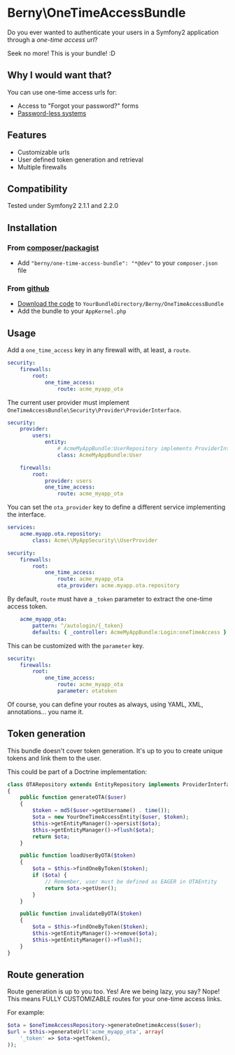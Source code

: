 Berny\OneTimeAccessBundle
=========================

Do you ever wanted to authenticate your users in a Symfony2 application through a *one-time access url*?

Seek no more! This is your bundle! :D

Why I would want that?
----------------------

You can use one-time access urls for:
- Access to "Forgot your password?" forms
- [Password-less systems](http://notes.xoxco.com/post/27999787765/is-it-time-for-password-less-login)

Features
--------

- Customizable urls
- User defined token generation and retrieval
- Multiple firewalls

Compatibility
-------------
Tested under Symfony2 2.1.1 and 2.2.0

Installation
------------
### From [composer/packagist](https://getcomposer.org)
- Add `"berny/one-time-access-bundle": "*@dev"` to your `composer.json` file

### From [github](https://github.com)
- [Download the code](https://github.com/xphere/OneTimeAccessBundle) to `YourBundleDirectory/Berny/OneTimeAccessBundle`
- Add the bundle to your `AppKernel.php`

Usage
-----
Add a `one_time_access` key in any firewall with, at least, a `route`.

```yml
security:
    firewalls:
        root:
            one_time_access:
                route: acme_myapp_ota
```

The current user provider must implement `OneTimeAccessBundle\Security\Provider\ProviderInterface`.

```yml
security:
    provider:
        users:
            entity:
                # AcmeMyAppBundle:UserRepository implements ProviderInterface
                class: AcmeMyAppBundle:User

    firewalls:
        root:
            provider: users
            one_time_access:
                route: acme_myapp_ota
```

You can set the `ota_provider` key to define a different service implementing the interface.

```yml
services:
    acme.myapp.ota.repository:
        class: Acme\\MyAppSecurity\\UserProvider

security:
    firewalls:
        root:
            one_time_access:
                route: acme_myapp_ota
                ota_provider: acme.myapp.ota.repository
```

By default, `route` must have a `_token` parameter to extract the one-time access token.

```yml
    acme_myapp_ota:
        pattern: ^/autologin/{_token}
        defaults: { _controller: AcmeMyAppBundle:Login:oneTimeAccess }
```

This can be customized with the `parameter` key.

```yml
security:
    firewalls:
        root:
            one_time_access:
                route: acme_myapp_ota
                parameter: otatoken
```

Of course, you can define your routes as always, using YAML, XML, annotations... you name it.

Token generation
----------------
This bundle doesn't cover token generation.
It's up to you to create unique tokens and link them to the user.

This could be part of a Doctrine implementation:
```php
class OTARepository extends EntityRepository implements ProviderInterface
{
    public function generateOTA($user)
    {
        $token = md5($user->getUsername() . time());
        $ota = new YourOneTimeAccessEntity($user, $token);
        $this->getEntityManager()->persist($ota);
        $this->getEntityManager()->flush($ota);
        return $ota;
    }

    public function loadUserByOTA($token)
    {
        $ota = $this->findOneByToken($token);
        if ($ota) {
            // Remember, user must be defined as EAGER in OTAEntity
            return $ota->getUser();
        }
    }

    public function invalidateByOTA($token)
    {
        $ota = $this->findOneByToken($token);
        $this->getEntityManager()->remove($ota);
        $this->getEntityManager()->flush();
    }
}
```

Route generation
----------------
Route generation is up to you too. Yes!
Are we being lazy, you say? Nope!
This means FULLY CUSTOMIZABLE routes for your one-time access links.

For example:
```php
$ota = $oneTimeAccessRepository->generateOnetimeAccess($user);
$url = $this->generateUrl('acme_myapp_ota', array(
    '_token' => $ota->getToken(),
));
```

